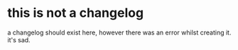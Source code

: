 # this is not a changelog

a changelog should exist here, however there was an error whilst creating it. it's sad.
